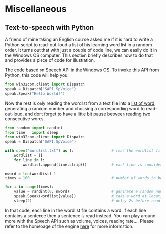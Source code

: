 # Miscellaneous

## Text-to-speech with Python

A friend of mine taking an English course asked me if it is hard to write a Python script to read-out-loud a list of his learning word list in a random order. It turns out that with just a couple of code line, we can easily do it in the Windows OS computer. This section briefly describes how to do that and provides a piece of code for illustration.

The code based on Speech API in the Windows OS. To invoke this API from Python, this code will help you:

```python
from win32com.client import Dispatch
speak = Dispatch("SAPI.SpVoice")
speak.Speak("Hello World!")
```

Now the rest is only reading the wordlist from a text file into a [list of word](https://github.com/admiralrua/Algorithms-illustrated-by-Python/tree/e75fc1ece3be8b2be7e865462a76b6b6b6f364ce/example/wordlist.txt), generating a random number and choosing a corresponding word to read-out-loud, and dont forget to have a little bit pause between reading two consecutive words.

```python
from random import randint
from time   import sleep
from win32com.client import Dispatch
speak = Dispatch("SAPI.SpVoice")

with open("wordlist.txt") as f:                 # read the wordlist file
    wordlist = []
    for line in f:
        wordlist.append(line.strip())           # each line is considered as a word to be read, it can also be a sentence

nword = len(wordlist)-1      
times = 100                                     # number of words to be read

for i in range(times):
    value = randint(0, nword)                   # generate a random number -> VALUE
    speak.Speak(wordlist[value])                # take a word at location VALUE to be read 
    sleep(2)                                    # delay 2s before reading the next word
```

In that code, each line in the wordlist file contains a word. If each line contains a sentence then a sentence is read instead. You can play around more with the Speech API such as volume, voices, reading rate.... Please refer to the homepage of the engine [here](https://docs.microsoft.com/en-us/previous-versions/windows/desktop/ee125077%28v=vs.85%29) for more information.

